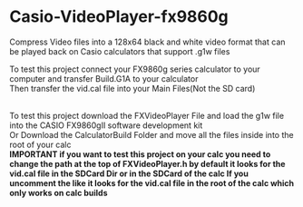 # Casio-VideoPlayer-fx9860g
Compress Video files into a 128x64 black and white video format that can be played back on Casio calculators that support .g1w files 

To test this project connect your FX9860g series calculator to your computer and transfer Build.G1A to your calculator<br>
Then transfer the vid.cal file into your Main Files(Not the SD card)

<br>To test this project download the FXVideoPlayer File and load the g1w file into the CASIO FX9860gII software development kit
<br> Or Download the CalculatorBuild Folder and move all the files inside into the root of your calc
<br>
<b>IMPORTANT<b>
if you want to test this project on your calc you need to change the path at the top of FXVideoPlayer.h
by default it looks for the vid.cal file in the SDCard Dir or in the SDCard of the calc
If you uncomment the like it looks for the vid.cal file in the root of the calc which only works on calc builds
